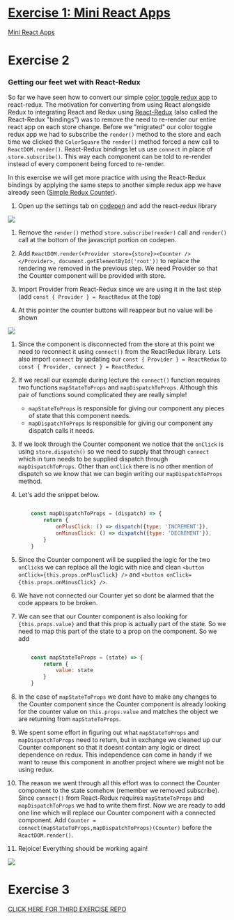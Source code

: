 # [Exercise 1: Mini React Apps](mini.md)

[Mini React Apps](mini.md)

# Exercise 2

### Getting our feet wet with React-Redux

 So far we have seen how to convert our simple [color toggle redux app]() to react-redux. The motivation for converting from using React alongside Redux to integrating React and Redux using [React-Redux]() (also called the React-Redux "bindings") was to remove the need to re-render our entire react app on each store change.
 Before we "migrated" our color toggle redux app we had to subscribe the `render()` method to the store and each time we clicked the `ColorSquare` the `render()` method forced a new call to `ReactDOM.render()`. React-Redux bindings let us use `connect` in place of `store.subscribe()`. This way each component can be told to re-render instead of every component being forced to re-render.

 In this exercise we will get more practice with using the React-Redux bindings by applying the same steps to another simple redux app we have already seen ([Simple Redux Counter](https://codepen.io/rick-shar/pen/qrBwRz)).

 1. Open up the settings tab on [codepen](https://codepen.io/rick-shar/pen/qrBwRz) and add the react-redux library

![](https://d3vv6lp55qjaqc.cloudfront.net/items/1j2I3y2m2x25092r2q0F/Screen%20Shot%202017-05-28%20at%205.11.11%20PM.png?v=aea6a25a)

1. Remove the `render()` method `store.subscribe(render)` call and `render()` call at the bottom of the javascript portion on codepen.

1. Add `ReactDOM.render(<Provider store={store}><Counter /></Provider>, document.getElementById('root'))` to replace the rendering we removed in the previous step. We need Provider so that the Counter component will be provided with store.

1. Import Provider from React-Redux since we are using it in the last step (add `const { Provider } = ReactRedux` at the top)

1. At this pointer the counter buttons will reappear but no value will be shown

![](https://d3vv6lp55qjaqc.cloudfront.net/items/260h0g2I2d3e1f3C0F0D/Screen%20Shot%202017-05-28%20at%205.20.37%20PM.png?v=fed2bf49)

1. Since the component is disconnected from the store at this point we need to reconnect it using `connect()` from the ReactRedux library. Lets also import `connect` by updating our `const { Provider } = ReactRedux` to `const { Provider, connect } = ReactRedux`.

1. If we recall our example during lecture the `connect()` function requires two functions `mapStateToProps` and `mapDispatchToProps`. Although this pair of functions sound complicated they are really simple!

    - `mapStateToProps` is responsible for giving our component any pieces of state that this component needs.
    - `mapDispatchToProps` is responsible for giving our component any dispatch calls it needs.

1. If we look through the Counter component we notice that the `onClick` is using `store.dispatch()` so we need to supply that through `connect` which in turn needs to be supplied dispatch through `mapDispatchToProps`. Other than `onClick` there is no other mention of dispatch so we know that we can begin writing our `mapDispatchToProps` method.

1. Let's add the snippet below.
    ```javascript

        const mapDispatchToProps = (dispatch) => {
            return {
                onPlusClick: () => dispatch({type: 'INCREMENT'}),
                onMinusClick: () => dispatch({type: 'DECREMENT'}),
            }
        }

    ```

1. Since the Counter component will be supplied the logic for the two `onClick`s we can replace all the logic with nice and clean `<button onClick={this.props.onPlusClick} />` and `<button onClick={this.props.onMinusClick} />`.

1. We have not connected our Counter yet so dont be alarmed that the code appears to be broken.

1. We can see that our Counter component is also looking for `{this.props.value}` and that this prop is actually part of the state. So we need to map this part of the state to a prop on the component. So we add

    ```javascript

        const mapStateToProps = (state) => {
            return {
                value: state
            }
        }

    ```

1. In the case of `mapStateToProps` we dont have to make any changes to the Counter component since the Counter component is already looking for the counter value on `this.props.value` and matches the object we are returning from `mapStateToProps`.

1. We spent some effort in figuring out what `mapStateToProps` and `mapDispatchToProps` need to return, but in exchange we cleaned up our Counter component so that it doesnt contain any logic or direct dependence on redux. This independence can come in handy if we want to reuse this component in another project where we might not be using redux.

1. The reason we went through all this effort was to connect the Counter component to the state somehow (remember we removed subscribe). Since `connect()` from React-Redux requires `mapStateToProps` and `mapDispatchToProps` we had to write them first. Now we are ready to add one line which will replace our Counter component with a connected component. Add `Counter = connect(mapStateToProps,mapDispatchToProps)(Counter)` before the `ReactDOM.render()`.

1. Rejoice! Everything should be working again!

![](https://d3vv6lp55qjaqc.cloudfront.net/items/0k3A0A0Z1q0U09011G1M/Screen%20Recording%202017-05-28%20at%2005.59%20PM.gif?v=713df0df)

# Exercise 3

[CLICK HERE FOR THIRD EXERCISE REPO](https://github.com/horizons-school-of-technology/todo-redux/)
